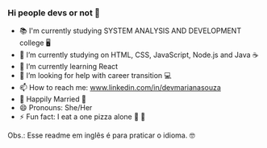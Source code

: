### Hi people devs or not 👋

- <font style="vertical-align: inherit;"><font style="vertical-align: inherit;">📚</font></font> I'm currently studying SYSTEM ANALYSIS AND DEVELOPMENT college <font style="vertical-align: inherit;"><font style="vertical-align: inherit;">🖥</font></font>
- 🔭 I’m currently studying on HTML, CSS, JavaScript, Node.js and Java <font style="vertical-align: inherit;"><font style="vertical-align: inherit;"></font></font> ☕
- 🌱 I’m currently learning React
- 🤔 I’m looking for help with career transition <font style="vertical-align: inherit;"><font style="vertical-align: inherit;">💻</font></font>
- 📫 How to reach me: [www.linkedin.com/in/devmarianasouza ](https://www.linkedin.com/in/devmarianasouza/)
- <font style="vertical-align: inherit;"><font style="vertical-align: inherit;">💍</font></font> Happily Married <font style="vertical-align: inherit;"><font style="vertical-align: inherit;">💜</font></font>
- 😄 Pronouns: She/Her
- ⚡ Fun fact: I eat a one pizza alone <font style="vertical-align: inherit;"><font style="vertical-align: inherit;">🍕</font></font> <font style="vertical-align: inherit;"><font style="vertical-align: inherit;">🤭</font></font>

Obs.: Esse readme em inglês é para praticar o idioma. 🤓
